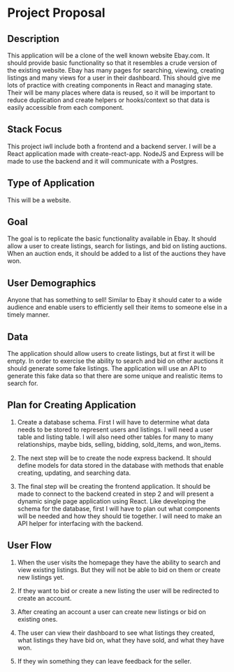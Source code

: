# Project Proposal

## Description

This application will be a clone of the well known website Ebay.com. It should provide basic functionality so that it resembles a crude version of the existing website. Ebay has many pages for searching, viewing, creating listings and many views for a user in their dashboard. This should give me lots of practice with creating components in React and managing state. Their will be many places where data is reused, so it will be important to reduce duplication and create helpers or hooks/context so that data is easily accessible from each component.

## Stack Focus

This project iwll include both a frontend and a backend server. I will be a React application made with create-react-app. NodeJS and Express will be made to use the backend and it will communicate with a Postgres.

## Type of Application

This will be a website.

## Goal

The goal is to replicate the basic functionality available in Ebay. It should allow a user to create listings, search for listings, and bid on listing auctions. When an auction ends, it should be added to a list of the auctions they have won.

## User Demographics

Anyone that has something to sell! Similar to Ebay it should cater to a wide audience and enable users to efficiently sell their items to someone else in a timely manner.

## Data

The application should allow users to create listings, but at first it will be empty. In order to exercise the ability to search and bid on other auctions it should generate some fake listings. The application will use an API to generate this fake data so that there are some unique and realistic items to search for.

## Plan for Creating Application

1. Create a database schema. First I will have to determine what data needs to be stored to represent users and listings. I will need a user table and listing table. I will also need other tables for many to many relationships, maybe bids, selling, bidding, sold_items, and won_items.

2. The next step will be to create the node express backend. It should define models for data stored in the database with methods that enable creating, updating, and searching data.

3. The final step will be creating the frontend application. It should be made to connect to the backend created in step 2 and will present a dynamic single page application using React. Like developing the schema for the database, first I will have to plan out what components will be needed and how they should tie together.
I will need to make an API helper for interfacing with the backend. 

## User Flow

1. When the user visits the homepage they have the ability to search and view existing listings. But they will not be able to bid on them or create new listings yet.

2. If they want to bid or create a new listing the user will be redirected to create an account.

3. After creating an account a user can create new listings or bid on existing ones.

4. The user can view their dashboard to see what listings they created, what listings they have bid on, what they have sold, and what they have won.

5. If they win something they can leave feedback for the seller.
